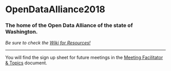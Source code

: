 # OpenDataAlliance2018

### The home of the Open Data Alliance of the state of Washington. 

_Be sure to check the [Wiki for Resources!](https://github.com/ODA2018Admin/OpenDataAlliance2018/wiki)_

------

You will find the sign up sheet for future meetings in the [Meeting Facilitator & Topics](https://github.com/ODA2018Admin/OpenDataAlliance2018/blob/master/Meeting%20Facilitator%20and%20Topics.md) document. 
